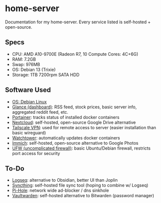 # home-server
Documentation for my home-server. Every service listed is self-hosted + open-source.

## Specs
* CPU: AMD A10-9700E (Radeon R7, 10 Compute Cores: 4C+6G)
* RAM: 7.2GB
* Swap: 976MB
* OS: Debian 13 (Trixie)
* Storage: 1TB 7200rpm SATA HDD

## Software Used
* [OS: Debian Linux](https://github.com/debian)
* [Glance (dashboard)](https://github.com/glanceapp/glance): RSS feed, stock prices, basic server info, aggregated reddit feed, etc.
* [Portainer](https://github.com/portainer/portainer): tracks status of installed docker containers
* [Nextcloud](https://github.com/nextcloud/docker): self-hosted, open-source Google Drive alternative
* [Tailscale VPN](https://github.com/tailscale/tailscale): used for remote access to server (easier installation than basic wireguard)
* [Watchtower](https://github.com/containrrr/watchtower): automatically updates docker containers
* [Immich](https://github.com/immich-app/immich): self-hosted, open-source alternative to Google Photos
* [UFW (uncomplicated firewall)](https://help.ubuntu.com/community/UFW): basic Ubuntu/Debian firewall, restricts port access for security

## To-Do
* [Logseq](https://github.com/logseq/logseq): alternative to Obsidian, better UI than Joplin
* [Syncthing](https://github.com/syncthing/syncthing): self-hosted file sync tool (hoping to combine w/ Logseq)
* [Pi-Hole](https://github.com/pi-hole/pi-hole): network wide ad-blocker / dns sinkhole
* [Vaultwarden](https://github.com/dani-garcia/vaultwarden): self-hosted alternative to Bitwarden (password manager)
